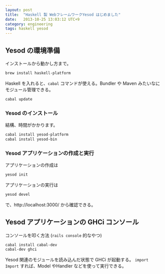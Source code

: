 ```yaml
---
layout: post
title:  "Haskell 製 WebフレームワークYesod はじめました"
date:   2013-10-25 13:03:12 UTC+9
category: engineering
tags: haskell yesod
---
```


## Yesod の環境準備

インストールから動かし方まで。

```sh
brew install haskell-platform
```

Haskell を入れると、`cabal` コマンドが使える。Bundler や Maven みたいなにモジュール管理できる。

```sh
cabal update
```

### Yesod のインストール

結構、時間がかかります。

```sh
cabal install yesod-platform
cabal install yesod-bin
```

### Yesod アプリケーションの作成と実行

アプリケーションの作成は

```sh
yesod init
```

アプリケーションの実行は

```sh
yesod devel
```

で、http://localhost:3000/ から確認できる。

## Yesod アプリケーションの GHCi コンソール

コンソールを叩く方法 (`rails console` 的なやつ)

```sh
cabal install cabal-dev
cabal-dev ghci
```

Yesod 関連のモジュールを読み込んだ状態で GHCi が起動する。
`import Import` すれば、Model やHandler などを使って実行できる。

